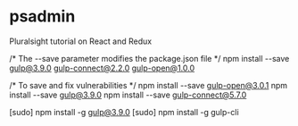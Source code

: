 # psadmin
Pluralsight tutorial on React and Redux

/* The --save parameter modifies the package.json file */
npm install --save gulp@3.9.0 gulp-connect@2.2.0 gulp-open@1.0.0

/* To save and fix vulnerabilities */
npm install --save gulp-open@3.0.1
npm install --save gulp@3.9.0
npm install --save gulp-connect@5.7.0

[sudo] npm install -g gulp@3.9.0
[sudo] npm install -g gulp-cli
